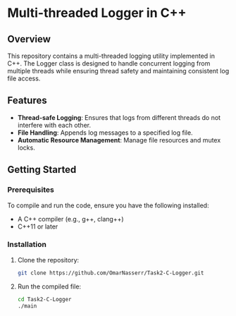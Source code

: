 # Multi-threaded Logger in C++

## Overview

This repository contains a multi-threaded logging utility implemented in C++. The Logger class is designed to handle concurrent logging from multiple threads while ensuring thread safety and maintaining consistent log file access.

## Features

- **Thread-safe Logging**: Ensures that logs from different threads do not interfere with each other.
- **File Handling**: Appends log messages to a specified log file.
- **Automatic Resource Management**: Manage file resources and mutex locks.

## Getting Started

### Prerequisites

To compile and run the code, ensure you have the following installed:

- A C++ compiler (e.g., g++, clang++)
- C++11 or later

### Installation

1. Clone the repository:

   ```bash
   git clone https://github.com/OmarNasserr/Task2-C-Logger.git

2. Run the compiled file:
   ```bash
   cd Task2-C-Logger
   ./main
